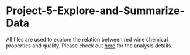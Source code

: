 # Project-5-Explore-and-Summarize-Data

All files are used to explore the relation between red wine chemical properties and quality.
Please check out [here](https://htmlpreview.github.io/?https://github.com/limumu008/Project-5-Explore-and-Summarize-Data/master/wineQualityReds.html) for the analysis details.
